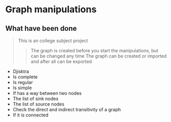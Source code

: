 # Graph manipulations

## What have been done

> This is an college subject project
> > The graph is created before you start the manipulations, but can be changed any time
> > The graph can be created or imported and after all can be exported

- Djisktra
- Is complete
- Is regular
- Is simple
- If has a way between two nodes
- The list of sink nodes
- The list of source nodes
- Check the direct and indirect transitivity of a graph
- If it is connected
  
